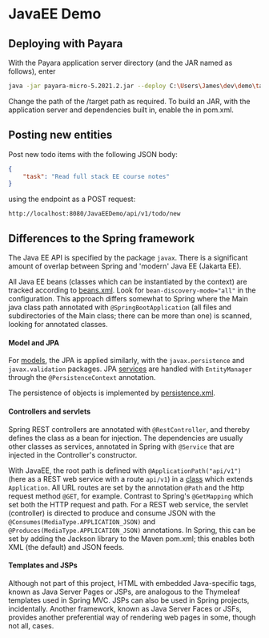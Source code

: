 # JavaEE Demo

## Deploying with Payara

With the Payara application server directory (and the JAR named as follows), enter

```bash
java -jar payara-micro-5.2021.2.jar --deploy C:\Users\James\dev\demo\target\JavaEEDemo.war --port 8080
```

Change the path of the /target path as required. To build an JAR, with the application server and dependencies built in, enable the <profiles> in pom.xml.

## Posting new entities

Post new todo items with the following JSON body:

```json
{
	"task": "Read full stack EE course notes"
}
```

using the endpoint as a POST request:

```
http://localhost:8080/JavaEEDemo/api/v1/todo/new
```

## Differences to the Spring framework

The Java EE API is specified by the package `javax`. There is a significant amount of overlap between Spring and 'modern' Java EE (Jakarta EE). 

All Java EE beans (classes which can be instantiated by the context) are tracked according to [beans.xml](https://github.com/jfspps/JavaEEDemo/blob/main/src/main/webapp/WEB-INF/beans.xml). Look for `bean-discovery-mode="all"` in the configuration. This approach differs somewhat to Spring where the Main java class path annotated with `@SpringBootApplication` (all files and subdirectories of the Main class; there can be more than one) is scanned, looking for annotated classes.

#### Model and JPA

For [models](https://github.com/jfspps/JavaEEDemo/tree/main/src/main/java/entity), the JPA is applied similarly, with the `javax.persistence` and `javax.validation` packages. JPA [services](https://github.com/jfspps/JavaEEDemo/tree/main/src/main/java/service) are handled with `EntityManager` through the `@PersistenceContext` annotation.

The persistence of objects is implemented by [persistence.xml](https://github.com/jfspps/JavaEEDemo/blob/main/src/main/resources/META-INF/persistence.xml).

#### Controllers and servlets

Spring REST controllers are annotated with `@RestController`, and thereby defines the class as a bean for injection. The dependencies are usually other classes as services, annotated in Spring with `@Service` that are injected in the Controller's constructor. 

With JavaEE, the root path is defined with `@ApplicationPath("api/v1")` (here as a REST web service with a route `api/v1`) in a [class](https://github.com/jfspps/JavaEEDemo/blob/main/src/main/java/rest/TodoConfig.java) which extends `Application`. All URL routes are set by the annotation `@Path` and the http request method `@GET`, for example. Contrast to Spring's `@GetMapping` which set both the HTTP request and path. For a REST web service, the servlet (controller) is directed to produce and consume JSON with the `@Consumes(MediaType.APPLICATION_JSON)` and `@Produces(MediaType.APPLICATION_JSON)` annotations. In Spring, this can be set by adding the Jackson library to the Maven pom.xml; this enables both XML (the default) and JSON feeds. 

#### Templates and JSPs

Although not part of this project, HTML with embedded Java-specific tags, known as Java Server Pages or JSPs, are analogous to the Thymeleaf templates used in Spring MVC. JSPs can also be used in Spring projects, incidentally. Another framework, known as Java Server Faces or JSFs, provides another preferential way of rendering web pages in some, though not all, cases.
